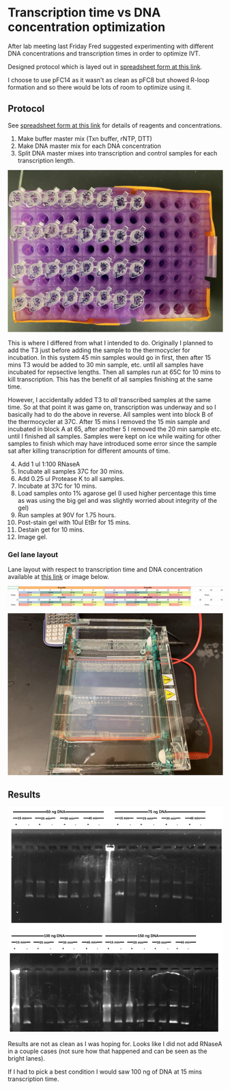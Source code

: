 # Transcription time vs DNA concentration optimization

After lab meeting last Friday Fred suggested experimenting
with different DNA concentrations and transcription times
in order to optimize IVT.

Designed protocol which is layed out in 
[spreadsheet form at this link](https://docs.google.com/spreadsheets/d/15oUK6Z6GfXZMH4Q9PZiSx24dGQXJuvFM7fCIeLSdvrQ/edit?usp=sharing).

I choose to use pFC14 as it wasn't as clean as pFC8 but showed
R-loop formation and so there would be lots of room to
optimize using it.

## Protocol

See [spreadsheet form at this link](https://docs.google.com/spreadsheets/d/15oUK6Z6GfXZMH4Q9PZiSx24dGQXJuvFM7fCIeLSdvrQ/edit?usp=sharing) for details of reagents and concentrations.

1. Make buffer master mix (Txn buffer, rNTP, DTT)
2. Make DNA master mix for each DNA concentration
3. Split DNA master mixes into transcription and control samples for each transcription length.

![All samples](images/IVT_Time_vs._DNA_mass_samples.jpg)

This is where I differed from what I intended to do. Originally I planned to add the T3 just before adding the sample to the thermocycler for incubation. In this system 45 min samples would go in first, then after 15 mins T3 would be added to 30 min sample, etc. until all samples have incubated for repsective lengths. Then all samples run at 65C for 10 mins to kill transcription. This has the benefit of all samples finishing at the same time.

However, I accidentally added T3 to *all* transcribed samples at the same time. So at that point it was game on, transcription was underway and so I basically had to do the above in reverse. All samples went into block B of the thermocycler at 37C. After 15 mins I removed the 15 min sample and incubated in block A at 65, after another 5 I removed the 20 min sample etc. until I finished all samples. Samples were kept on ice while waiting for other samples to finish which may have introduced some error since the sample sat after killing transcription for different amounts of time.

4. Add 1 ul 1:100 RNaseA
5. Incubate all samples 37C for 30 mins.
6. Add 0.25 ul Protease K to all samples.
7. Incubate at 37C for 10 mins.
8. Load samples onto 1% agarose gel (I used higher percentage this time as was using the big gel and was slightly worried about integrity of the gel)
9. Run samples at 90V for 1.75 hours.
10. Post-stain gel with 10ul EtBr for 15 mins.
11. Destain get for 10 mins.
12. Image gel.

### Gel lane layout

Lane layout with respect to transcription time and DNA
concentration available at 
[this link](https://docs.google.com/spreadsheets/d/15oUK6Z6GfXZMH4Q9PZiSx24dGQXJuvFM7fCIeLSdvrQ/edit#gid=929396717) or image below.

![](images/well_layout_5-25-21.png)

![](images/big_gel_box.jpg)

## Results

![](images/IVT_txn_time_vs_DNA_con_pFC14_5-25-21.png)

Results are not as clean as I was hoping for. Looks like
I did not add RNaseA in a couple cases (not sure how that
happened and can be seen as the bright lanes).

If I had to pick a best condition I would saw 100 ng
of DNA at 15 mins transcription time. 